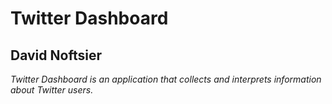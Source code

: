 Twitter Dashboard
=================
David Noftsier
----------------
*Twitter Dashboard is an application that collects and interprets*
*information about Twitter users.*
